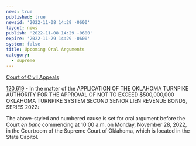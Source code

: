 ```yaml
---
news: true
published: true
newsid: '2022-11-08 14:29 -0600'
layout: news
publish: '2022-11-08 14:29 -0600'
expire: '2022-11-29 14:29 -0600'
system: false
title: Upcoming Oral Arguments
category:
  - supreme
---
```

<u>Court of Civil Appeals</u>

[120,619](https://www.oscn.net/dockets/GetCaseInformation.aspx?db=appellate&number=120619) - In the matter of the APPLICATION OF THE OKLAHOMA TURNPIKE AUTHORITY FOR THE APPROVAL OF NOT TO EXCEED $500,000,000 OKLAHOMA TURNPIKE SYSTEM SECOND SENIOR LIEN REVENUE BONDS, SERIES 2022:

The above-styled and numbered cause is set for oral argument before the Court <i>en banc</i> commencing at 10:00 a.m. on Monday, November 28, 2022, in the Courtroom of the Supreme Court of Oklahoma, which is located in the State Capitol.
